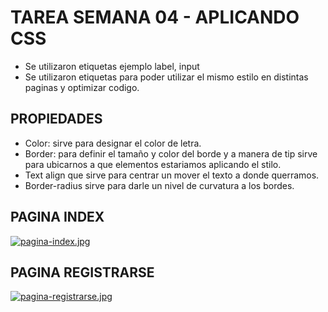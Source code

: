 # TAREA SEMANA 04 - APLICANDO CSS

- Se utilizaron etiquetas ejemplo label, input
- Se utilizaron etiquetas para poder utilizar el mismo estilo en distintas paginas y optimizar codigo.

## PROPIEDADES

- Color: sirve para designar el color de letra.
- Border: para definir el tamaño y color del borde y a manera de tip sirve para ubicarnos a que elementos estariamos aplicando el stilo.
- Text align que sirve para centrar un mover el texto a donde querramos.
- Border-radius sirve para darle un nivel de curvatura a los bordes.

## PAGINA INDEX

[![pagina-index.jpg](https://i.postimg.cc/6q7NwKp9/pagina-index.jpg)](https://postimg.cc/ZvhQF1Ng)


## PAGINA REGISTRARSE

[![pagina-registrarse.jpg](https://i.postimg.cc/wBfqd0QQ/pagina-registrarse.jpg)](https://postimg.cc/HJMDw0Kr)

